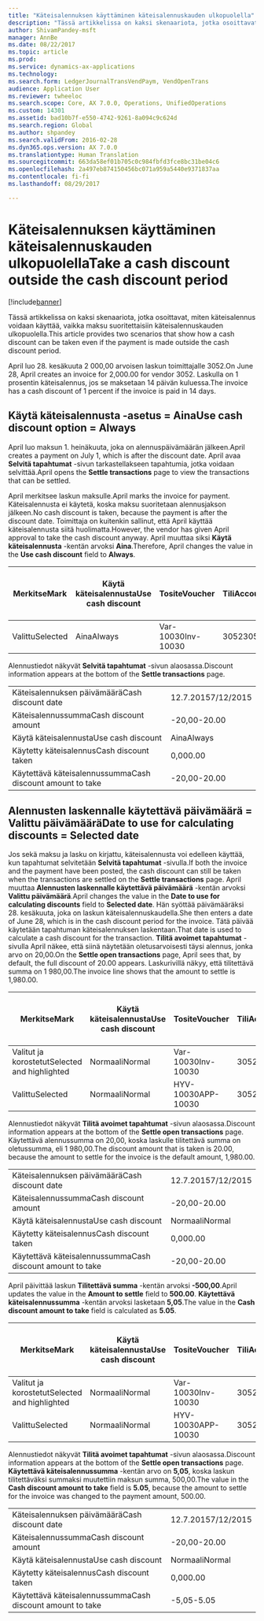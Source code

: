 ```yaml
---
title: "Käteisalennuksen käyttäminen käteisalennuskauden ulkopuolella"
description: "Tässä artikkelissa on kaksi skenaariota, jotka osoittavat, miten käteisalennus voidaan käyttää, vaikka maksu suoritettaisiin käteisalennuskauden ulkopuolella."
author: ShivamPandey-msft
manager: AnnBe
ms.date: 08/22/2017
ms.topic: article
ms.prod: 
ms.service: dynamics-ax-applications
ms.technology: 
ms.search.form: LedgerJournalTransVendPaym, VendOpenTrans
audience: Application User
ms.reviewer: twheeloc
ms.search.scope: Core, AX 7.0.0, Operations, UnifiedOperations
ms.custom: 14301
ms.assetid: bad10b7f-e550-4742-9261-8a094c9c624d
ms.search.region: Global
ms.author: shpandey
ms.search.validFrom: 2016-02-28
ms.dyn365.ops.version: AX 7.0.0
ms.translationtype: Human Translation
ms.sourcegitcommit: 663da58ef01b705c0c984fbfd3fce8bc31be04c6
ms.openlocfilehash: 2a497eb874150456bc071a959a5440e9371837aa
ms.contentlocale: fi-fi
ms.lasthandoff: 08/29/2017

---
```


# <a name="take-a-cash-discount-outside-the-cash-discount-period"></a><span data-ttu-id="a219c-103">Käteisalennuksen käyttäminen käteisalennuskauden ulkopuolella</span><span class="sxs-lookup"><span data-stu-id="a219c-103">Take a cash discount outside the cash discount period</span></span>

[!include[banner](../includes/banner.md)]


<span data-ttu-id="a219c-104">Tässä artikkelissa on kaksi skenaariota, jotka osoittavat, miten käteisalennus voidaan käyttää, vaikka maksu suoritettaisiin käteisalennuskauden ulkopuolella.</span><span class="sxs-lookup"><span data-stu-id="a219c-104">This article provides two scenarios that show how a cash discount can be taken even if the payment is made outside the cash discount period.</span></span>

<span data-ttu-id="a219c-105">April luo 28. kesäkuuta 2 000,00 arvoisen laskun toimittajalle 3052.</span><span class="sxs-lookup"><span data-stu-id="a219c-105">On June 28, April creates an invoice for 2,000.00 for vendor 3052.</span></span> <span data-ttu-id="a219c-106">Laskulla on 1 prosentin käteisalennus, jos se maksetaan 14 päivän kuluessa.</span><span class="sxs-lookup"><span data-stu-id="a219c-106">The invoice has a cash discount of 1 percent if the invoice is paid in 14 days.</span></span>

## <a name="use-cash-discount-option--always"></a><span data-ttu-id="a219c-107">Käytä käteisalennusta -asetus = Aina</span><span class="sxs-lookup"><span data-stu-id="a219c-107">Use cash discount option = Always</span></span>
<span data-ttu-id="a219c-108">April luo maksun 1. heinäkuuta, joka on alennuspäivämäärän jälkeen.</span><span class="sxs-lookup"><span data-stu-id="a219c-108">April creates a payment on July 1, which is after the discount date.</span></span> <span data-ttu-id="a219c-109">April avaa **Selvitä tapahtumat** -sivun tarkastellakseen tapahtumia, jotka voidaan selvittää.</span><span class="sxs-lookup"><span data-stu-id="a219c-109">April opens the **Settle transactions** page to view the transactions that can be settled.</span></span> 

<span data-ttu-id="a219c-110">April merkitsee laskun maksulle.</span><span class="sxs-lookup"><span data-stu-id="a219c-110">April marks the invoice for payment.</span></span> <span data-ttu-id="a219c-111">Käteisalennusta ei käytetä, koska maksu suoritetaan alennusjakson jälkeen.</span><span class="sxs-lookup"><span data-stu-id="a219c-111">No cash discount is taken, because the payment is after the discount date.</span></span> <span data-ttu-id="a219c-112">Toimittaja on kuitenkin sallinut, että April käyttää käteisalennusta siitä huolimatta.</span><span class="sxs-lookup"><span data-stu-id="a219c-112">However, the vendor has given April approval to take the cash discount anyway.</span></span> <span data-ttu-id="a219c-113">April muuttaa siksi **Käytä käteisalennusta** -kentän arvoksi **Aina**.</span><span class="sxs-lookup"><span data-stu-id="a219c-113">Therefore, April changes the value in the **Use cash discount** field to **Always**.</span></span>

| <span data-ttu-id="a219c-114">Merkitse</span><span class="sxs-lookup"><span data-stu-id="a219c-114">Mark</span></span>     | <span data-ttu-id="a219c-115">Käytä käteisalennusta</span><span class="sxs-lookup"><span data-stu-id="a219c-115">Use cash discount</span></span> | <span data-ttu-id="a219c-116">Tosite</span><span class="sxs-lookup"><span data-stu-id="a219c-116">Voucher</span></span>   | <span data-ttu-id="a219c-117">Tili</span><span class="sxs-lookup"><span data-stu-id="a219c-117">Account</span></span> | <span data-ttu-id="a219c-118">Käteisalennuksen päivämäärä</span><span class="sxs-lookup"><span data-stu-id="a219c-118">Cash discount date</span></span> | <span data-ttu-id="a219c-119">Eräpäivä</span><span class="sxs-lookup"><span data-stu-id="a219c-119">Due date</span></span>  | <span data-ttu-id="a219c-120">Lasku</span><span class="sxs-lookup"><span data-stu-id="a219c-120">Invoice</span></span> | <span data-ttu-id="a219c-121">Summa tapahtuman valuuttana</span><span class="sxs-lookup"><span data-stu-id="a219c-121">Amount in transaction currency</span></span> | <span data-ttu-id="a219c-122">Valuutta</span><span class="sxs-lookup"><span data-stu-id="a219c-122">Currency</span></span> | <span data-ttu-id="a219c-123">Täsmäytettävä summa</span><span class="sxs-lookup"><span data-stu-id="a219c-123">Amount to settle</span></span> |
|----------|-------------------|-----------|---------|--------------------|-----------|---------|--------------------------------|----------|------------------|
| <span data-ttu-id="a219c-124">Valittu</span><span class="sxs-lookup"><span data-stu-id="a219c-124">Selected</span></span> | <span data-ttu-id="a219c-125">Aina</span><span class="sxs-lookup"><span data-stu-id="a219c-125">Always</span></span>            | <span data-ttu-id="a219c-126">Var-10030</span><span class="sxs-lookup"><span data-stu-id="a219c-126">Inv-10030</span></span> | <span data-ttu-id="a219c-127">3052</span><span class="sxs-lookup"><span data-stu-id="a219c-127">3052</span></span>    | <span data-ttu-id="a219c-128">28.6.2015</span><span class="sxs-lookup"><span data-stu-id="a219c-128">6/28/2015</span></span>          | <span data-ttu-id="a219c-129">12.7.2015</span><span class="sxs-lookup"><span data-stu-id="a219c-129">7/12/2015</span></span> | <span data-ttu-id="a219c-130">10030</span><span class="sxs-lookup"><span data-stu-id="a219c-130">10030</span></span>   | <span data-ttu-id="a219c-131">-2 000,00</span><span class="sxs-lookup"><span data-stu-id="a219c-131">-2,000.00</span></span>                      | <span data-ttu-id="a219c-132">USD</span><span class="sxs-lookup"><span data-stu-id="a219c-132">USD</span></span>      | <span data-ttu-id="a219c-133">-1 980,00</span><span class="sxs-lookup"><span data-stu-id="a219c-133">-1,980.00</span></span>        |

<span data-ttu-id="a219c-134">Alennustiedot näkyvät **Selvitä tapahtumat** -sivun alaosassa.</span><span class="sxs-lookup"><span data-stu-id="a219c-134">Discount information appears at the bottom of the **Settle transactions** page.</span></span>

|                              |           |
|------------------------------|-----------|
| <span data-ttu-id="a219c-135">Käteisalennuksen päivämäärä</span><span class="sxs-lookup"><span data-stu-id="a219c-135">Cash discount date</span></span>           | <span data-ttu-id="a219c-136">12.7.2015</span><span class="sxs-lookup"><span data-stu-id="a219c-136">7/12/2015</span></span> |
| <span data-ttu-id="a219c-137">Käteisalennussumma</span><span class="sxs-lookup"><span data-stu-id="a219c-137">Cash discount amount</span></span>         | <span data-ttu-id="a219c-138">-20,00</span><span class="sxs-lookup"><span data-stu-id="a219c-138">-20.00</span></span>    |
| <span data-ttu-id="a219c-139">Käytä käteisalennusta</span><span class="sxs-lookup"><span data-stu-id="a219c-139">Use cash discount</span></span>            | <span data-ttu-id="a219c-140">Aina</span><span class="sxs-lookup"><span data-stu-id="a219c-140">Always</span></span>    |
| <span data-ttu-id="a219c-141">Käytetty käteisalennus</span><span class="sxs-lookup"><span data-stu-id="a219c-141">Cash discount taken</span></span>          | <span data-ttu-id="a219c-142">0,00</span><span class="sxs-lookup"><span data-stu-id="a219c-142">0.00</span></span>      |
| <span data-ttu-id="a219c-143">Käytettävä käteisalennussumma</span><span class="sxs-lookup"><span data-stu-id="a219c-143">Cash discount amount to take</span></span> | <span data-ttu-id="a219c-144">-20,00</span><span class="sxs-lookup"><span data-stu-id="a219c-144">-20.00</span></span>    |

## <a name="date-to-use-for-calculating-discounts--selected-date"></a><span data-ttu-id="a219c-145">Alennusten laskennalle käytettävä päivämäärä = Valittu päivämäärä</span><span class="sxs-lookup"><span data-stu-id="a219c-145">Date to use for calculating discounts = Selected date</span></span>
<span data-ttu-id="a219c-146">Jos sekä maksu ja lasku on kirjattu, käteisalennusta voi edelleen käyttää, kun tapahtumat selvitetään **Selvitä tapahtumat** -sivulla.</span><span class="sxs-lookup"><span data-stu-id="a219c-146">If both the invoice and the payment have been posted, the cash discount can still be taken when the transactions are settled on the **Settle transactions** page.</span></span> <span data-ttu-id="a219c-147">April muuttaa **Alennusten laskennalle käytettävä päivämäärä** -kentän arvoksi **Valittu päivämäärä**.</span><span class="sxs-lookup"><span data-stu-id="a219c-147">April changes the value in the **Date to use for calculating discounts** field to **Selected date**.</span></span> <span data-ttu-id="a219c-148">Hän syöttää päivämääräksi 28. kesäkuuta, joka on laskun käteisalennuskaudella.</span><span class="sxs-lookup"><span data-stu-id="a219c-148">She then enters a date of June 28, which is in the cash discount period for the invoice.</span></span> <span data-ttu-id="a219c-149">Tätä päivää käytetään tapahtuman käteisalennuksen laskentaan.</span><span class="sxs-lookup"><span data-stu-id="a219c-149">That date is used to calculate a cash discount for the transaction.</span></span> <span data-ttu-id="a219c-150">**Tilitä avoimet tapahtumat** -sivulla April näkee, että siinä näytetään oletusarvoisesti täysi alennus, jonka arvo on 20,00.</span><span class="sxs-lookup"><span data-stu-id="a219c-150">On the **Settle open transactions** page, April sees that, by default, the full discount of 20.00 appears.</span></span> <span data-ttu-id="a219c-151">Laskurivillä näkyy, että tilitettävä summa on 1 980,00.</span><span class="sxs-lookup"><span data-stu-id="a219c-151">The invoice line shows that the amount to settle is 1,980.00.</span></span>

| <span data-ttu-id="a219c-152">Merkitse</span><span class="sxs-lookup"><span data-stu-id="a219c-152">Mark</span></span>                     | <span data-ttu-id="a219c-153">Käytä käteisalennusta</span><span class="sxs-lookup"><span data-stu-id="a219c-153">Use cash discount</span></span> | <span data-ttu-id="a219c-154">Tosite</span><span class="sxs-lookup"><span data-stu-id="a219c-154">Voucher</span></span>   | <span data-ttu-id="a219c-155">Tili</span><span class="sxs-lookup"><span data-stu-id="a219c-155">Account</span></span> | <span data-ttu-id="a219c-156">Käteisalennuksen päivämäärä</span><span class="sxs-lookup"><span data-stu-id="a219c-156">Cash discount date</span></span> | <span data-ttu-id="a219c-157">Eräpäivä</span><span class="sxs-lookup"><span data-stu-id="a219c-157">Due date</span></span>  | <span data-ttu-id="a219c-158">Lasku</span><span class="sxs-lookup"><span data-stu-id="a219c-158">Invoice</span></span> | <span data-ttu-id="a219c-159">Summa tapahtuman valuuttana</span><span class="sxs-lookup"><span data-stu-id="a219c-159">Amount in transaction currency</span></span> | <span data-ttu-id="a219c-160">Valuutta</span><span class="sxs-lookup"><span data-stu-id="a219c-160">Currency</span></span> | <span data-ttu-id="a219c-161">Täsmäytettävä summa</span><span class="sxs-lookup"><span data-stu-id="a219c-161">Amount to settle</span></span> |
|--------------------------|-------------------|-----------|---------|--------------------|-----------|---------|--------------------------------|----------|------------------|
| <span data-ttu-id="a219c-162">Valitut ja korostetut</span><span class="sxs-lookup"><span data-stu-id="a219c-162">Selected and highlighted</span></span> | <span data-ttu-id="a219c-163">Normaali</span><span class="sxs-lookup"><span data-stu-id="a219c-163">Normal</span></span>            | <span data-ttu-id="a219c-164">Var-10030</span><span class="sxs-lookup"><span data-stu-id="a219c-164">Inv-10030</span></span> | <span data-ttu-id="a219c-165">3052</span><span class="sxs-lookup"><span data-stu-id="a219c-165">3052</span></span>    | <span data-ttu-id="a219c-166">28.6.2015</span><span class="sxs-lookup"><span data-stu-id="a219c-166">6/28/2015</span></span>          | <span data-ttu-id="a219c-167">12.7.2015</span><span class="sxs-lookup"><span data-stu-id="a219c-167">7/12/2015</span></span> | <span data-ttu-id="a219c-168">10030</span><span class="sxs-lookup"><span data-stu-id="a219c-168">10030</span></span>   | <span data-ttu-id="a219c-169">-2 000,00</span><span class="sxs-lookup"><span data-stu-id="a219c-169">-2,000.00</span></span>                      | <span data-ttu-id="a219c-170">USD</span><span class="sxs-lookup"><span data-stu-id="a219c-170">USD</span></span>      | <span data-ttu-id="a219c-171">-1 980,00</span><span class="sxs-lookup"><span data-stu-id="a219c-171">-1,980.00</span></span>        |
| <span data-ttu-id="a219c-172">Valittu</span><span class="sxs-lookup"><span data-stu-id="a219c-172">Selected</span></span>                 | <span data-ttu-id="a219c-173">Normaali</span><span class="sxs-lookup"><span data-stu-id="a219c-173">Normal</span></span>            | <span data-ttu-id="a219c-174">HYV-10030</span><span class="sxs-lookup"><span data-stu-id="a219c-174">APP-10030</span></span> | <span data-ttu-id="a219c-175">3052</span><span class="sxs-lookup"><span data-stu-id="a219c-175">3052</span></span>    | <span data-ttu-id="a219c-176">15.7.2015</span><span class="sxs-lookup"><span data-stu-id="a219c-176">7/15/2015</span></span>          | <span data-ttu-id="a219c-177">15.7.2015</span><span class="sxs-lookup"><span data-stu-id="a219c-177">7/15/2015</span></span> |         | <span data-ttu-id="a219c-178">500,00</span><span class="sxs-lookup"><span data-stu-id="a219c-178">500.00</span></span>                         | <span data-ttu-id="a219c-179">USD</span><span class="sxs-lookup"><span data-stu-id="a219c-179">USD</span></span>      | <span data-ttu-id="a219c-180">500,00</span><span class="sxs-lookup"><span data-stu-id="a219c-180">500.00</span></span>           |

<span data-ttu-id="a219c-181">Alennustiedot näkyvät **Tilitä avoimet tapahtumat** -sivun alaosassa.</span><span class="sxs-lookup"><span data-stu-id="a219c-181">Discount information appears at the bottom of the **Settle open transactions** page.</span></span> <span data-ttu-id="a219c-182">Käytettävä alennussumma on 20,00, koska laskulle tilitettävä summa on oletussumma, eli 1 980,00.</span><span class="sxs-lookup"><span data-stu-id="a219c-182">The discount amount that is taken is 20.00, because the amount to settle for the invoice is the default amount, 1,980.00.</span></span>

|                              |           |
|------------------------------|-----------|
| <span data-ttu-id="a219c-183">Käteisalennuksen päivämäärä</span><span class="sxs-lookup"><span data-stu-id="a219c-183">Cash discount date</span></span>           | <span data-ttu-id="a219c-184">12.7.2015</span><span class="sxs-lookup"><span data-stu-id="a219c-184">7/12/2015</span></span> |
| <span data-ttu-id="a219c-185">Käteisalennussumma</span><span class="sxs-lookup"><span data-stu-id="a219c-185">Cash discount amount</span></span>         | <span data-ttu-id="a219c-186">-20,00</span><span class="sxs-lookup"><span data-stu-id="a219c-186">-20.00</span></span>    |
| <span data-ttu-id="a219c-187">Käytä käteisalennusta</span><span class="sxs-lookup"><span data-stu-id="a219c-187">Use cash discount</span></span>            | <span data-ttu-id="a219c-188">Normaali</span><span class="sxs-lookup"><span data-stu-id="a219c-188">Normal</span></span>    |
| <span data-ttu-id="a219c-189">Käytetty käteisalennus</span><span class="sxs-lookup"><span data-stu-id="a219c-189">Cash discount taken</span></span>          | <span data-ttu-id="a219c-190">0,00</span><span class="sxs-lookup"><span data-stu-id="a219c-190">0.00</span></span>      |
| <span data-ttu-id="a219c-191">Käytettävä käteisalennussumma</span><span class="sxs-lookup"><span data-stu-id="a219c-191">Cash discount amount to take</span></span> | <span data-ttu-id="a219c-192">-20,00</span><span class="sxs-lookup"><span data-stu-id="a219c-192">-20.00</span></span>    |

<span data-ttu-id="a219c-193">April päivittää laskun **Tilitettävä summa** -kentän arvoksi **-500,00**.</span><span class="sxs-lookup"><span data-stu-id="a219c-193">April updates the value in the **Amount to settle** field to **500.00**.</span></span> <span data-ttu-id="a219c-194">**Käytettävä käteisalennussumma** -kentän arvoksi lasketaan **5,05**.</span><span class="sxs-lookup"><span data-stu-id="a219c-194">The value in the **Cash discount amount to take** field is calculated as **5.05**.</span></span>

| <span data-ttu-id="a219c-195">Merkitse</span><span class="sxs-lookup"><span data-stu-id="a219c-195">Mark</span></span>                     | <span data-ttu-id="a219c-196">Käytä käteisalennusta</span><span class="sxs-lookup"><span data-stu-id="a219c-196">Use cash discount</span></span> | <span data-ttu-id="a219c-197">Tosite</span><span class="sxs-lookup"><span data-stu-id="a219c-197">Voucher</span></span>   | <span data-ttu-id="a219c-198">Tili</span><span class="sxs-lookup"><span data-stu-id="a219c-198">Account</span></span> | <span data-ttu-id="a219c-199">Päivämäärä</span><span class="sxs-lookup"><span data-stu-id="a219c-199">Date</span></span>      | <span data-ttu-id="a219c-200">Eräpäivä</span><span class="sxs-lookup"><span data-stu-id="a219c-200">Due date</span></span>  | <span data-ttu-id="a219c-201">Lasku</span><span class="sxs-lookup"><span data-stu-id="a219c-201">Invoice</span></span> | <span data-ttu-id="a219c-202">Summa tapahtuman valuuttana</span><span class="sxs-lookup"><span data-stu-id="a219c-202">Amount in transaction currency</span></span> | <span data-ttu-id="a219c-203">Valuutta</span><span class="sxs-lookup"><span data-stu-id="a219c-203">Currency</span></span> | <span data-ttu-id="a219c-204">Täsmäytettävä summa</span><span class="sxs-lookup"><span data-stu-id="a219c-204">Amount to settle</span></span> |
|--------------------------|-------------------|-----------|---------|-----------|-----------|---------|--------------------------------|----------|------------------|
| <span data-ttu-id="a219c-205">Valitut ja korostetut</span><span class="sxs-lookup"><span data-stu-id="a219c-205">Selected and highlighted</span></span> | <span data-ttu-id="a219c-206">Normaali</span><span class="sxs-lookup"><span data-stu-id="a219c-206">Normal</span></span>            | <span data-ttu-id="a219c-207">Var-10030</span><span class="sxs-lookup"><span data-stu-id="a219c-207">Inv-10030</span></span> | <span data-ttu-id="a219c-208">3052</span><span class="sxs-lookup"><span data-stu-id="a219c-208">3052</span></span>    | <span data-ttu-id="a219c-209">28.6.2015</span><span class="sxs-lookup"><span data-stu-id="a219c-209">6/28/2015</span></span> | <span data-ttu-id="a219c-210">12.7.2015</span><span class="sxs-lookup"><span data-stu-id="a219c-210">7/12/2015</span></span> | <span data-ttu-id="a219c-211">10030</span><span class="sxs-lookup"><span data-stu-id="a219c-211">10030</span></span>   | <span data-ttu-id="a219c-212">2 000,00</span><span class="sxs-lookup"><span data-stu-id="a219c-212">2,000.00</span></span>                       | <span data-ttu-id="a219c-213">USD</span><span class="sxs-lookup"><span data-stu-id="a219c-213">USD</span></span>      | <span data-ttu-id="a219c-214">-500,00</span><span class="sxs-lookup"><span data-stu-id="a219c-214">-500.00</span></span>          |
| <span data-ttu-id="a219c-215">Valittu</span><span class="sxs-lookup"><span data-stu-id="a219c-215">Selected</span></span>                 | <span data-ttu-id="a219c-216">Normaali</span><span class="sxs-lookup"><span data-stu-id="a219c-216">Normal</span></span>            | <span data-ttu-id="a219c-217">HYV-10030</span><span class="sxs-lookup"><span data-stu-id="a219c-217">APP-10030</span></span> | <span data-ttu-id="a219c-218">3052</span><span class="sxs-lookup"><span data-stu-id="a219c-218">3052</span></span>    | <span data-ttu-id="a219c-219">15.7.2015</span><span class="sxs-lookup"><span data-stu-id="a219c-219">7/15/2015</span></span> | <span data-ttu-id="a219c-220">15.7.2015</span><span class="sxs-lookup"><span data-stu-id="a219c-220">7/15/2015</span></span> |         | <span data-ttu-id="a219c-221">500,00</span><span class="sxs-lookup"><span data-stu-id="a219c-221">500.00</span></span>                         | <span data-ttu-id="a219c-222">USD</span><span class="sxs-lookup"><span data-stu-id="a219c-222">USD</span></span>      | <span data-ttu-id="a219c-223">500,00</span><span class="sxs-lookup"><span data-stu-id="a219c-223">500.00</span></span>           |

<span data-ttu-id="a219c-224">Alennustiedot näkyvät **Tilitä avoimet tapahtumat** -sivun alaosassa.</span><span class="sxs-lookup"><span data-stu-id="a219c-224">Discount information appears at the bottom of the **Settle open transactions** page.</span></span> <span data-ttu-id="a219c-225">**Käytettävä käteisalennussumma** -kentän arvo on **5,05**, koska laskun tilitettäväksi summaksi muutettiin maksun summa, 500,00.</span><span class="sxs-lookup"><span data-stu-id="a219c-225">The value in the **Cash discount amount to take** field is **5.05**, because the amount to settle for the invoice was changed to the payment amount, 500.00.</span></span>

|                              |           |
|------------------------------|-----------|
| <span data-ttu-id="a219c-226">Käteisalennuksen päivämäärä</span><span class="sxs-lookup"><span data-stu-id="a219c-226">Cash discount date</span></span>           | <span data-ttu-id="a219c-227">12.7.2015</span><span class="sxs-lookup"><span data-stu-id="a219c-227">7/12/2015</span></span> |
| <span data-ttu-id="a219c-228">Käteisalennussumma</span><span class="sxs-lookup"><span data-stu-id="a219c-228">Cash discount amount</span></span>         | <span data-ttu-id="a219c-229">-20,00</span><span class="sxs-lookup"><span data-stu-id="a219c-229">-20.00</span></span>    |
| <span data-ttu-id="a219c-230">Käytä käteisalennusta</span><span class="sxs-lookup"><span data-stu-id="a219c-230">Use cash discount</span></span>            | <span data-ttu-id="a219c-231">Normaali</span><span class="sxs-lookup"><span data-stu-id="a219c-231">Normal</span></span>    |
| <span data-ttu-id="a219c-232">Käytetty käteisalennus</span><span class="sxs-lookup"><span data-stu-id="a219c-232">Cash discount taken</span></span>          | <span data-ttu-id="a219c-233">0,00</span><span class="sxs-lookup"><span data-stu-id="a219c-233">0.00</span></span>      |
| <span data-ttu-id="a219c-234">Käytettävä käteisalennussumma</span><span class="sxs-lookup"><span data-stu-id="a219c-234">Cash discount amount to take</span></span> | <span data-ttu-id="a219c-235">-5,05</span><span class="sxs-lookup"><span data-stu-id="a219c-235">-5.05</span></span>     |






